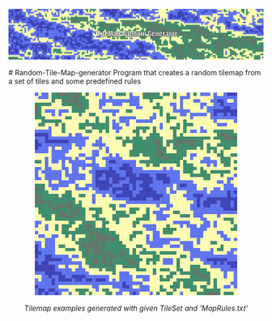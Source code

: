 <p align="center">
  <img src="Banner.gif" />
</p>
# Random-Tile-Map-generator
Program that creates a random tilemap from a set of tiles and some predefined rules
<p align="center">
  <img src="OutputExamples/MapExamples.gif" />
</p>
<p align="center">
  <em>Tilemap examples generated with given TileSet and 'MapRules.txt'</em>
</p>






